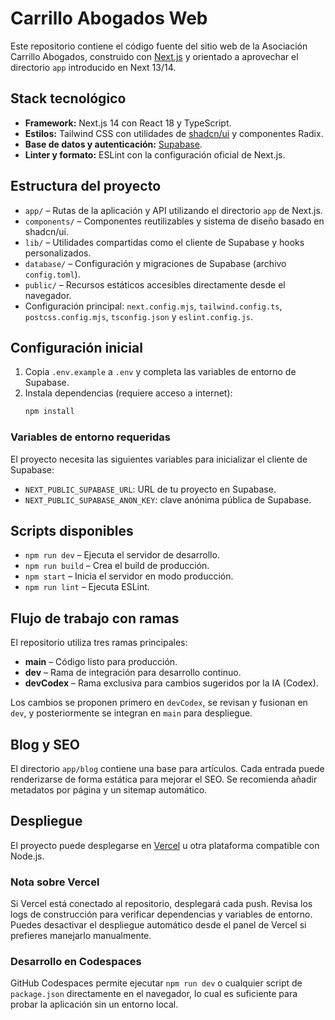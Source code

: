 # Carrillo Abogados Web

Este repositorio contiene el código fuente del sitio web de la Asociación Carrillo Abogados, construido con [Next.js](https://nextjs.org/) y orientado a aprovechar el directorio `app` introducido en Next 13/14.

## Stack tecnológico

- **Framework:** Next.js 14 con React 18 y TypeScript.
- **Estilos:** Tailwind CSS con utilidades de [shadcn/ui](https://ui.shadcn.com/) y componentes Radix.
- **Base de datos y autenticación:** [Supabase](https://supabase.com/).
- **Linter y formato:** ESLint con la configuración oficial de Next.js.

## Estructura del proyecto

- `app/` – Rutas de la aplicación y API utilizando el directorio `app` de Next.js.
- `components/` – Componentes reutilizables y sistema de diseño basado en shadcn/ui.
- `lib/` – Utilidades compartidas como el cliente de Supabase y hooks personalizados.
- `database/` – Configuración y migraciones de Supabase (archivo `config.toml`).
- `public/` – Recursos estáticos accesibles directamente desde el navegador.
- Configuración principal: `next.config.mjs`, `tailwind.config.ts`, `postcss.config.mjs`, `tsconfig.json` y `eslint.config.js`.

## Configuración inicial

1. Copia `.env.example` a `.env` y completa las variables de entorno de Supabase.
2. Instala dependencias (requiere acceso a internet):
   ```sh
   npm install
   ```

### Variables de entorno requeridas

El proyecto necesita las siguientes variables para inicializar el cliente de Supabase:

- `NEXT_PUBLIC_SUPABASE_URL`: URL de tu proyecto en Supabase.
- `NEXT_PUBLIC_SUPABASE_ANON_KEY`: clave anónima pública de Supabase.

## Scripts disponibles

- `npm run dev` – Ejecuta el servidor de desarrollo.
- `npm run build` – Crea el build de producción.
- `npm start` – Inicia el servidor en modo producción.
- `npm run lint` – Ejecuta ESLint.

## Flujo de trabajo con ramas

El repositorio utiliza tres ramas principales:

- **main** – Código listo para producción.
- **dev** – Rama de integración para desarrollo continuo.
- **devCodex** – Rama exclusiva para cambios sugeridos por la IA (Codex).

Los cambios se proponen primero en `devCodex`, se revisan y fusionan en `dev`, y posteriormente se integran en `main` para despliegue.

## Blog y SEO

El directorio `app/blog` contiene una base para artículos. Cada entrada puede renderizarse de forma estática para mejorar el SEO. Se recomienda añadir metadatos por página y un sitemap automático.

## Despliegue

El proyecto puede desplegarse en [Vercel](https://vercel.com/) u otra plataforma compatible con Node.js.

### Nota sobre Vercel

Si Vercel está conectado al repositorio, desplegará cada push. Revisa los logs de construcción para verificar dependencias y variables de entorno. Puedes desactivar el despliegue automático desde el panel de Vercel si prefieres manejarlo manualmente.

### Desarrollo en Codespaces

GitHub Codespaces permite ejecutar `npm run dev` o cualquier script de `package.json` directamente en el navegador, lo cual es suficiente para probar la aplicación sin un entorno local.
